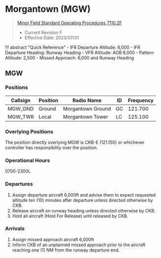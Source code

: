 # Morgantown (MGW)
> [Minor Field Standard Operating Procedures 7110.2F](../../authority-sections/7110.2F-authority.md)
> - Current Revision F
> - Effective Date: 2023/07/01

!!! abstract "Quick Reference"
    - IFR Departure Altitude: 6,000
    - IFR Departure Heading: Runway Heading
    - VFR Altitude: AOB 6,000
    - Pattern Altitude: 2,500
    - Missed Approach: 6,000 and Runway Heading

## MGW

### Positions
| Callsign | Position | Radio Name | ID | Frequency |
| -- | -- | -- | -- | -- |
| MGW_GND | Ground |  Morgantown Ground | GC | 121.700 |
| MGW_TWR | Local |  Morgantown Tower | LC | 125.100 |

### Overlying Positions
The position directly overlying MGW is CKB-E (121.150) or whichever controller has responsibility over the position.

### Operational Hours
0700-2300L

### Departures
1. Assign departure aircraft 6,000ft and advise them to expect requested altitude ten (10) minutes after departure unless directed otherwise by CKB.
2. Release aircraft on runway heading unless directed otherwise by CKB.
3. Hold all aircraft (Hold For Release) until released by CKB.

### Arrivals
1. Assign missed approach aircraft 6,000ft
2. Inform CKB of an unplanned missed approach prior to the aircraft reaching one (1) NM from the runway departure end.